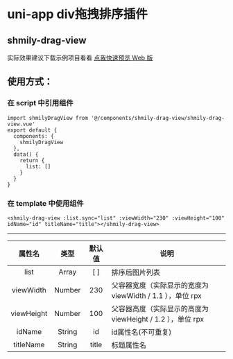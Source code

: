 # uni-app div拖拽排序插件
## shmily-drag-view
实际效果建议下载示例项目看看
[点我快速预览 Web 版](http://static-11ea0c21-6b8f-47f7-b77f-cb0c7ea3f355.bspapp.com/shmily-drag-view/)
## 使用方式：
### 在 script 中引用组件
```
import shmilyDragView from '@/components/shmily-drag-view/shmily-drag-view.vue'
export default {
  components: {
    shmilyDragView
  },
  data() {
    return {
      list: []
    }
  }
}
```
### 在 template 中使用组件
```
<shmily-drag-view :list.sync="list" :viewWidth="230" :viewHeight="100" idName="id" titleName="title"></shmily-drag-view>
```
---


属性名 | 类型 | 默认值 | 说明
:-:|:-:|:-:|---
list | Array | [ ] | 排序后图片列表
viewWidth | Number | 230 | 父容器宽度（实际显示的宽度为 viewWidth / 1.1 ），单位 rpx
viewHeight | Number | 100 | 父容器高度（实际显示的高度为 viewHeight / 1.2 ），单位 rpx
idName | String | id | id属性名(不可重复)
titleName | String | title | 标题属性名